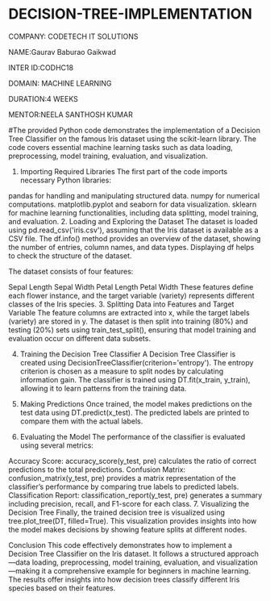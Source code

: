 # DECISION-TREE-IMPLEMENTATION
COMPANY: CODETECH IT SOLUTIONS

NAME:Gaurav Baburao Gaikwad

INTER ID:CODHC18

DOMAIN: MACHINE LEARNING

DURATION:4 WEEKS

MENTOR:NEELA SANTHOSH KUMAR


#The provided Python code demonstrates the implementation of a Decision Tree Classifier on the famous Iris dataset using the scikit-learn library. The code covers essential machine learning tasks such as data loading, preprocessing, model training, evaluation, and visualization.

1. Importing Required Libraries
The first part of the code imports necessary Python libraries:

pandas for handling and manipulating structured data.
numpy for numerical computations.
matplotlib.pyplot and seaborn for data visualization.
sklearn for machine learning functionalities, including data splitting, model training, and evaluation.
2. Loading and Exploring the Dataset
The dataset is loaded using pd.read_csv('iris.csv'), assuming that the Iris dataset is available as a CSV file. The df.info() method provides an overview of the dataset, showing the number of entries, column names, and data types. Displaying df helps to check the structure of the dataset.

The dataset consists of four features:

Sepal Length
Sepal Width
Petal Length
Petal Width
These features define each flower instance, and the target variable (variety) represents different classes of the Iris species.
3. Splitting Data into Features and Target Variable
The feature columns are extracted into x, while the target labels (variety) are stored in y. The dataset is then split into training (80%) and testing (20%) sets using train_test_split(), ensuring that model training and evaluation occur on different data subsets.

4. Training the Decision Tree Classifier
A Decision Tree Classifier is created using DecisionTreeClassifier(criterion='entropy'). The entropy criterion is chosen as a measure to split nodes by calculating information gain. The classifier is trained using DT.fit(x_train, y_train), allowing it to learn patterns from the training data.

5. Making Predictions
Once trained, the model makes predictions on the test data using DT.predict(x_test). The predicted labels are printed to compare them with the actual labels.

6. Evaluating the Model
The performance of the classifier is evaluated using several metrics:

Accuracy Score: accuracy_score(y_test, pre) calculates the ratio of correct predictions to the total predictions.
Confusion Matrix: confusion_matrix(y_test, pre) provides a matrix representation of the classifier’s performance by comparing true labels to predicted labels.
Classification Report: classification_report(y_test, pre) generates a summary including precision, recall, and F1-score for each class.
7. Visualizing the Decision Tree
Finally, the trained decision tree is visualized using tree.plot_tree(DT, filled=True). This visualization provides insights into how the model makes decisions by showing feature splits at different nodes.

Conclusion
This code effectively demonstrates how to implement a Decision Tree Classifier on the Iris dataset. It follows a structured approach—data loading, preprocessing, model training, evaluation, and visualization—making it a comprehensive example for beginners in machine learning. The results offer insights into how decision trees classify different Iris species based on their features.
